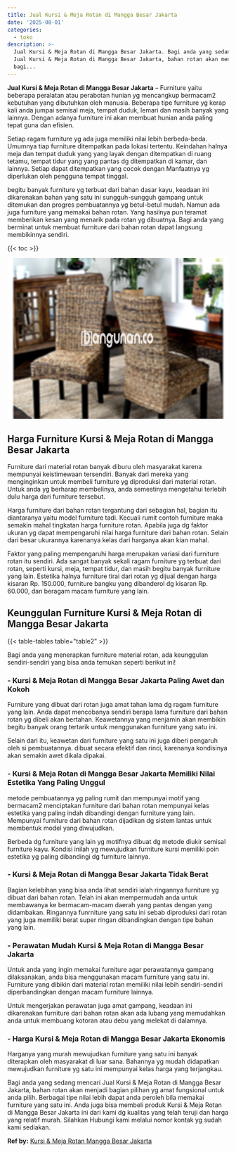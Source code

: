 ```yaml
---
title: Jual Kursi & Meja Rotan di Mangga Besar Jakarta
date: '2025-08-01'
categories:
  - toko
description: >-
  Jual Kursi & Meja Rotan di Mangga Besar Jakarta. Bagi anda yang sedang mencari
  Jual Kursi & Meja Rotan di Mangga Besar Jakarta, bahan rotan akan menjadi
  bagi...
---
```


**Jual Kursi & Meja Rotan di Mangga Besar Jakarta** – Furniture yaitu beberapa peralatan atau perabotan hunian yg mencangkup bermacam2 kebutuhan yang dibutuhkan oleh manusia. Beberapa tipe furniture yg kerap kali anda jumpai semisal meja, tempat duduk, lemari dan masih banyak yang lainnya. Dengan adanya furniture ini akan membuat hunian anda paling tepat guna dan efisien.

Setiap ragam furniture yg ada juga memiliki nilai lebih berbeda-beda. Umumnya tiap furniture ditempatkan pada lokasi tertentu. Keindahan halnya meja dan tempat duduk yang yang layak dengan ditempatkan di ruang tetamu, tempat tidur yang yang pantas dg ditempatkan di kamar, dan lainnya. Setiap dapat ditempatkan yang cocok dengan Manfaatnya yg diperlukan oleh pengguna tempat tinggal.

begitu banyak furniture yg terbuat dari bahan dasar kayu, keadaan ini dikarenakan bahan yang satu ini sungguh-sungguh gampang untuk ditemukan dan progres pembuatannya yg betul-betul mudah. Namun ada juga furniture yang memakai bahan rotan. Yang hasilnya pun teramat memberikan kesan yang menarik pada rotan yg dibuatnya. Bagi anda yang berminat untuk membuat furniture dari bahan rotan dapat langsung membikinnya sendiri.

{{< toc >}}

![Jual Kursi & Meja Rotan di Mangga Besar Jakarta](/images/kursi-meja-rotan-murah01.png)

## Harga Furniture Kursi & Meja Rotan di Mangga Besar Jakarta

Furniture dari material rotan banyak diburu oleh masyarakat karena mempunyai keistimewaan tersendiri. Banyak dari mereka yang menginginkan untuk membeli furniture yg diproduksi dari material rotan. Untuk anda yg berharap membelinya, anda semestinya mengetahui terlebih dulu harga dari furniture tersebut.

Harga furniture dari bahan rotan tergantung dari sebagian hal, bagian itu diantaranya yaitu model furniture tadi. Kecuali rumit contoh furniture maka semakin mahal tingkatan harga furniture rotan. Apabila juga dg faktor ukuran yg dapat mempengaruhi nilai harga furniture dari bahan rotan. Selain dari besar ukurannya karenanya kelas dari harganya akan kian mahal.

Faktor yang paling mempengaruhi harga merupakan variasi dari furniture rotan itu sendiri. Ada sangat banyak sekali ragam furniture yg terbuat dari rotan, seperti kursi, meja, tempat tidur, dan masih begitu banyak furniture yang lain. Estetika halnya furniture tirai dari rotan yg dijual dengan harga kisaran Rp. 150.000, furniture bangku yang dibanderol dg kisaran Rp. 60.000, dan beragam macam furniture yang lain.

## Keunggulan Furniture Kursi & Meja Rotan di Mangga Besar Jakarta

{{< table-tables table="table2" >}}

Bagi anda yang menerapkan furniture material rotan, ada keunggulan sendiri-sendiri yang bisa anda temukan seperti berikut ini!

### \- Kursi & Meja Rotan di Mangga Besar Jakarta Paling Awet dan Kokoh

Furniture yang dibuat dari rotan juga amat tahan lama dg ragam furniture yang lain. Anda dapat mencobanya sendiri berapa lama furniture dari bahan rotan yg dibeli akan bertahan. Keawetannya yang menjamin akan membikin begitu banyak orang tertarik untuk menggunakan furniture yang satu ini.

Selain dari itu, keawetan dari furniture yang satu ini juga diberi pengaruh oleh si pembuatannya. dibuat secara efektif dan rinci, karenanya kondisinya akan semakin awet dikala dipakai.

### \- Kursi & Meja Rotan di Mangga Besar Jakarta Memiliki Nilai Estetika Yang Paling Unggul

metode pembuatannya yg paling rumit dan mempunyai motif yang bermacam2 menciptakan furniture dari bahan rotan mempunyai kelas estetika yang paling indah dibandingi dengan furniture yang lain. Mempunyai furniture dari bahan rotan dijadikan dg sistem lantas untuk membentuk model yang diwujudkan.

Berbeda dg furniture yang lain yg motifnya dibuat dg metode diukir semisal furniture kayu. Kondisi inilah yg mewujudkan furniture kursi memiliki poin estetika yg paling dibandingi dg furniture lainnya.

### \- Kursi & Meja Rotan di Mangga Besar Jakarta Tidak Berat

Bagian kelebihan yang bisa anda lihat sendiri ialah ringannya furniture yg dibuat dari bahan rotan. Telah ini akan mempermudah anda untuk membawanya ke bermacam-macam daerah yang pantas dengan yang didambakan. Ringannya funrniture yang satu ini sebab diproduksi dari rotan yang juga memiliki berat super ringan dibandingkan dengan tipe bahan yang lain.

### \- Perawatan Mudah Kursi & Meja Rotan di Mangga Besar Jakarta

Untuk anda yang ingin memakai furniture agar perawatannya gampang dilaksanakan, anda bisa menggunakan macam furniture yang satu ini. Furniture yang dibikin dari material rotan memiliki nilai lebih sendiri-sendiri diperbandingkan dengan macam furniture lainnya.

Untuk mengerjakan perawatan juga amat gampang, keadaan ini dikarenakan furniture dari bahan rotan akan ada lubang yang memudahkan anda untuk membuang kotoran atau debu yang melekat di dalamnya.

### \- Harga Kursi & Meja Rotan di Mangga Besar Jakarta Ekonomis

Harganya yang murah mewujudkan furniture yang satu ini banyak diterapkan oleh masyarakat di luar sana. Bahannya yg mudah didapatkan mewujudkan furniture yg satu ini mempunyai kelas harga yang terjangkau.

Bagi anda yang sedang mencari Jual Kursi & Meja Rotan di Mangga Besar Jakarta, bahan rotan akan menjadi bagian pilihan yg amat fungsional untuk anda pilih. Berbagai tipe nilai lebih dapat anda peroleh bila memakai furniture yang satu ini. Anda juga bisa membeli produk Kursi & Meja Rotan di Mangga Besar Jakarta ini dari kami dg kualitas yang telah teruji dan harga yang relatif murah. Silahkan Hubungi kami melalui nomor kontak yg sudah kami sediakan.

**Ref by:** [Kursi & Meja Rotan Mangga Besar Jakarta](https://id.wikipedia.org/wiki/Kursi)
